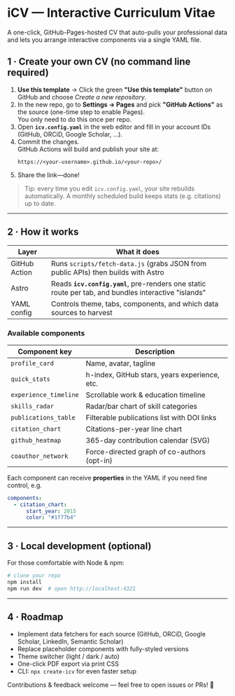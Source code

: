 # iCV — Interactive Curriculum Vitae

A one-click, GitHub-Pages-hosted CV that auto-pulls your professional data and lets you arrange interactive components via a single YAML file.

## 1 · Create your own CV (no command line required)

1. **Use this template**  →  Click the green **"Use this template"** button on GitHub and choose *Create a new repository*.
2. In the new repo, go to **Settings → Pages** and pick **"GitHub Actions"** as the source (one-time step to enable Pages).  
   You only need to do this once per repo.
3. Open **`icv.config.yaml`** in the web editor and fill in your account IDs (GitHub, ORCiD, Google Scholar, …).
4. Commit the changes.  
   GitHub Actions will build and publish your site at:
   ```
   https://<your-username>.github.io/<your-repo>/
   ```
5. Share the link—done!

> Tip: every time you edit `icv.config.yaml`, your site rebuilds automatically.  A monthly scheduled build keeps stats (e.g. citations) up to date.

---

## 2 · How it works

| Layer | What it does |
|-------|--------------|
| GitHub Action | Runs `scripts/fetch-data.js` (grabs JSON from public APIs) then builds with Astro |
| Astro | Reads **`icv.config.yaml`**, pre-renders one static route per tab, and bundles interactive "islands" |
| YAML config | Controls theme, tabs, components, and which data sources to harvest |

### Available components

Component key | Description
--------------|------------
`profile_card` | Name, avatar, tagline
`quick_stats` | h-index, GitHub stars, years experience, etc.
`experience_timeline` | Scrollable work & education timeline
`skills_radar` | Radar/bar chart of skill categories
`publications_table` | Filterable publications list with DOI links
`citation_chart` | Citations-per-year line chart
`github_heatmap` | 365-day contribution calendar (SVG)
`coauthor_network` | Force-directed graph of co-authors (opt-in)

Each component can receive **properties** in the YAML if you need fine control, e.g.
```yaml
components:
  - citation_chart:
      start_year: 2015
      color: "#1f77b4"
```

---

## 3 · Local development (optional)

For those comfortable with Node & npm:

```bash
# clone your repo
npm install
npm run dev  # open http://localhost:4321
```

---

## 4 · Roadmap

- Implement data fetchers for each source (GitHub, ORCiD, Google Scholar, LinkedIn, Semantic Scholar)
- Replace placeholder components with fully-styled versions
- Theme switcher (light / dark / auto)
- One-click PDF export via print CSS
- CLI: `npx create-icv` for even faster setup

Contributions & feedback welcome — feel free to open issues or PRs! :rocket: 
